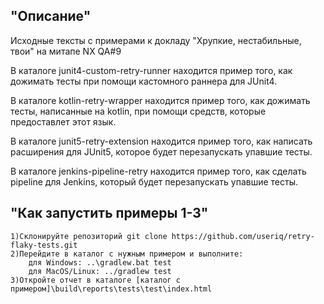 ## "Описание"

Исходные тексты с примерами к докладу "Хрупкие, нестабильные, твои" на митапе NX QA#9

В каталоге junit4-custom-retry-runner находится пример того, как дожимать тесты при помощи кастомного раннера для JUnit4.

В каталоге kotlin-retry-wrapper находится пример того, как дожимать тесты, написанные на kotlin, при помощи средств, которые предоставлет этот язык.

В каталоге junit5-retry-extension находится пример того, как написать расширения для JUnit5, которое будет перезапускать упавшие тесты.

В каталоге jenkins-pipeline-retry находится пример того, как сделать pipeline для Jenkins, который будет перезапускать упавшие тесты.

## "Как запустить примеры 1-3"


    1)Склонируйте репозиторий git clone https://github.com/useriq/retry-flaky-tests.git
    2)Перейдите в каталог с нужным примером и выполните:
        для Windows: ..\gradlew.bat test
        для MacOS/Linux: ../gradlew test
    3)Откройте отчет в каталоге [каталог с примером]\build\reports\tests\test\index.html

